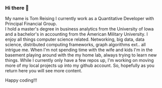 ### Hi there 👋
My name is Tom Reising
I currently work as a Quantitative Developer with Principal Financial Group.  
I hold a master's degree in business analytics from the University of Iowa and a bachelor's in accounting from the American Military University. I enjoy all things computer science related. Networking, big data, data science, distributed computing frameworks, graph algorithms ext.. all intrigue me. When I'm not spending time with the wife and kids I'm in the basement playing around with the my home lab, always trying to learn new things. While I currently only have a few repos up, I'm working on moving more of my local projects up into my github account. So, hopefully as you return here you will see more content.  

Happy coding!!!
